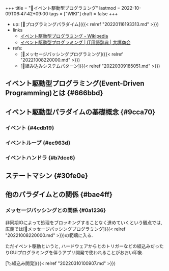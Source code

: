 +++
title = "📝イベント駆動型プログラミング"
lastmod = 2022-10-09T06:47:42+09:00
tags = ["WIKI"]
draft = false
+++

-   up: [📁プログラミングパラダイム]({{< relref "20220116193313.md" >}})
-   links
    -   [イベント駆動型プログラミング - Wikipedia](https://ja.wikipedia.org/wiki/%E3%82%A4%E3%83%99%E3%83%B3%E3%83%88%E9%A7%86%E5%8B%95%E5%9E%8B%E3%83%97%E3%83%AD%E3%82%B0%E3%83%A9%E3%83%9F%E3%83%B3%E3%82%B0)
    -   [イベント駆動型プログラミング | IT用語辞典 | 大塚商会](https://www.otsuka-shokai.co.jp/words/event-driven-type-programming.html)
-   refs:
    -   [📝メッセージパッシングプログラミング]({{< relref "20221008220000.md" >}})
    -   [📝組み込みシステムパターン]({{< relref "20220309185051.md" >}})


## イベント駆動型プログラミング(Event-Driven Programming)とは {#666bbd}


## イベント駆動型パラダイムの基礎概念 {#9cca70}


### イベント {#4cdb19}


### イベントループ {#ec963d}


### イベントハンドラ {#b7dce6}


## ステートマシン {#30fe0e}


## 他のパラダイムとの関係 {#bae4ff}


### メッセージパッシングとの関係 {#0a1236}

非同期IOによって処理をブロッキングすることなく進めていくという観点では, 広義では[📝メッセージパッシングプログラミング]({{< relref "20221008220000.md" >}})の範疇に入る.

ただイベント駆動というと, ハードウェアからとのトリガーなどの組込みだったりGUIプログラミングを伴うアプリ開発で使われることがおおい印象.

[🏷組込み開発]({{< relref "20220310100907.md" >}})
